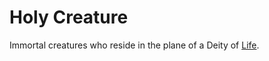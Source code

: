 # Holy Creature

Immortal creatures who reside in the plane of a Deity of [Life](../../../Magic/Spells/Spell%20Domains/Life.md).